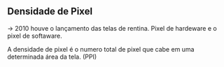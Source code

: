 ## Densidade de Pixel

-> 2010 houve o lançamento das telas de rentina. Pixel de hardeware e o pixel de softaware.

A densidade de pixel é o numero total de pixel que cabe em
uma determinada área da tela. (PPI)
